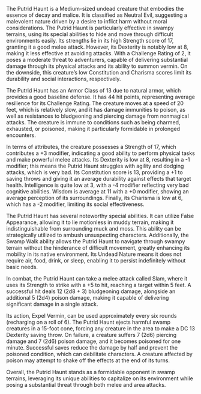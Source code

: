 The Putrid Haunt is a Medium-sized undead creature that embodies the essence of decay and malice. It is classified as Neutral Evil, suggesting a malevolent nature driven by a desire to inflict harm without moral considerations. The Putrid Haunt is particularly effective in swampy terrains, using its special abilities to hide and move through difficult environments easily. Its strengths lie in its high Strength score of 17, granting it a good melee attack. However, its Dexterity is notably low at 8, making it less effective at avoiding attacks. With a Challenge Rating of 2, it poses a moderate threat to adventurers, capable of delivering substantial damage through its physical attacks and its ability to summon vermin. On the downside, this creature’s low Constitution and Charisma scores limit its durability and social interactions, respectively.

The Putrid Haunt has an Armor Class of 13 due to natural armor, which provides a good baseline defense. It has 44 hit points, representing average resilience for its Challenge Rating. The creature moves at a speed of 20 feet, which is relatively slow, and it has damage immunities to poison, as well as resistances to bludgeoning and piercing damage from nonmagical attacks. The creature is immune to conditions such as being charmed, exhausted, or poisoned, making it particularly formidable in prolonged encounters.

In terms of attributes, the creature possesses a Strength of 17, which contributes a +3 modifier, indicating a good ability to perform physical tasks and make powerful melee attacks. Its Dexterity is low at 8, resulting in a -1 modifier; this means the Putrid Haunt struggles with agility and dodging attacks, which is very bad. Its Constitution score is 13, providing a +1 to saving throws and giving it an average durability against effects that target health. Intelligence is quite low at 3, with a -4 modifier reflecting very bad cognitive abilities. Wisdom is average at 11 with a +0 modifier, showing an average perception of its surroundings. Finally, its Charisma is low at 6, which has a -2 modifier, limiting its social effectiveness.

The Putrid Haunt has several noteworthy special abilities. It can utilize False Appearance, allowing it to lie motionless in muddy terrain, making it indistinguishable from surrounding muck and moss. This ability can be strategically utilized to ambush unsuspecting characters. Additionally, the Swamp Walk ability allows the Putrid Haunt to navigate through swampy terrain without the hinderance of difficult movement, greatly enhancing its mobility in its native environment. Its Undead Nature means it does not require air, food, drink, or sleep, enabling it to persist indefinitely without basic needs.

In combat, the Putrid Haunt can take a melee attack called Slam, where it uses its Strength to strike with a +5 to hit, reaching a target within 5 feet. A successful hit deals 12 (2d8 + 3) bludgeoning damage, alongside an additional 5 (2d4) poison damage, making it capable of delivering significant damage in a single attack.

Its action, Expel Vermin, can be used approximately every six rounds (recharging on a roll of 6). The Putrid Haunt ejects harmful swamp creatures in a 15-foot cone, forcing any creature in the area to make a DC 13 Dexterity saving throw. On failure, a creature suffers 7 (2d6) piercing damage and 7 (2d6) poison damage, and it becomes poisoned for one minute. Successful saves reduce the damage by half and prevent the poisoned condition, which can debilitate characters. A creature affected by poison may attempt to shake off the effects at the end of its turns. 

Overall, the Putrid Haunt stands as a formidable opponent in swamp terrains, leveraging its unique abilities to capitalize on its environment while posing a substantial threat through both melee and area attacks.